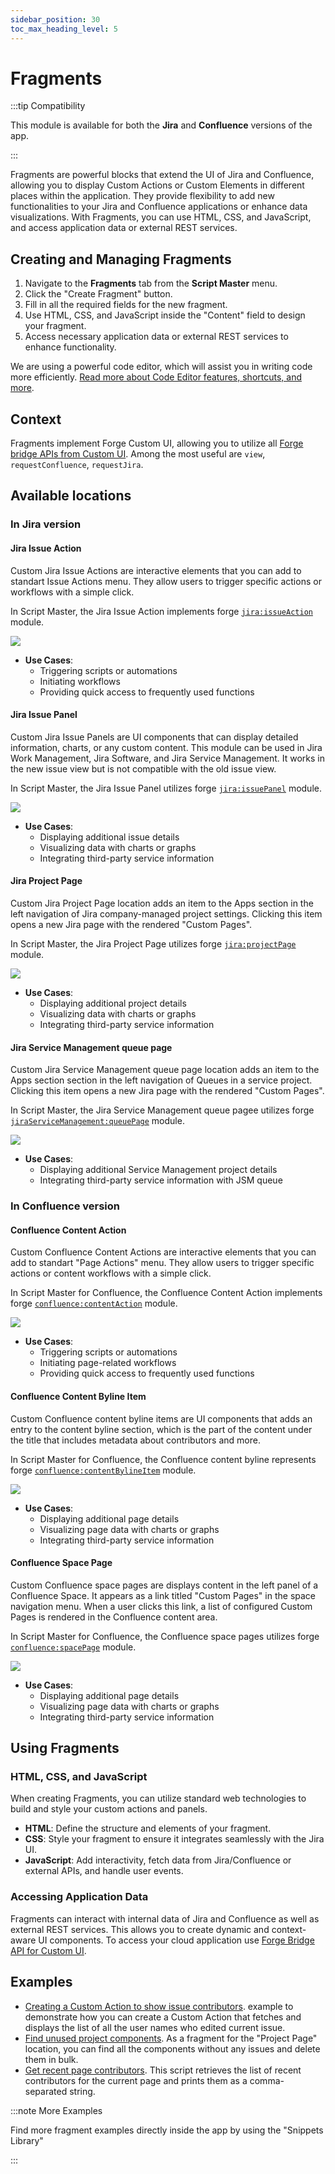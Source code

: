 ```yaml
---
sidebar_position: 30
toc_max_heading_level: 5
---
```


# Fragments

:::tip Compatibility

This module is available for both the **Jira** and **Confluence** versions of the app.

:::


Fragments are powerful blocks that extend the UI of Jira and Confluence, allowing you to display Custom Actions or Custom Elements in different places within the application. They provide flexibility to add new functionalities to your Jira and Confluence applications or enhance data visualizations. With Fragments, you can use HTML, CSS, and JavaScript, and access application data or external REST services.


## Creating and Managing Fragments

1. Navigate to the **Fragments** tab from the **Script Master** menu.
2. Click the "Create Fragment" button.
3. Fill in all the required fields for the new fragment.
4. Use HTML, CSS, and JavaScript inside the "Content" field to design your fragment.
5. Access necessary application data or external REST services to enhance functionality.

We are using a powerful code editor, which will assist you in writing code more efficiently. [Read more about Code Editor features, shortcuts, and more](../editor.md).


## Context

Fragments implement Forge Custom UI, allowing you to utilize all [Forge bridge APIs from Custom UI](../forge-bridge-front.md). Among the most useful are `view`, `requestConfluence`, `requestJira`.


## Available locations

### In Jira version

#### Jira Issue Action

Custom Jira Issue Actions are interactive elements that you can add to standart Issue Actions menu. They allow users to trigger specific actions or workflows with a simple click.

In Script Master, the Jira Issue Action implements forge [`jira:issueAction`](https://developer.atlassian.com/platform/forge/manifest-reference/modules/jira-issue-action/) module.

![](./img/issue-action.png)

- **Use Cases**: 
  - Triggering scripts or automations
  - Initiating workflows
  - Providing quick access to frequently used functions


#### Jira Issue Panel

Custom Jira Issue Panels are UI components that can display detailed information, charts, or any custom content. This module can be used in Jira Work Management, Jira Software, and Jira Service Management. It works in the new issue view but is not compatible with the old issue view.

In Script Master, the Jira Issue Panel utilizes forge [`jira:issuePanel`](https://developer.atlassian.com/platform/forge/manifest-reference/modules/jira-issue-panel/) module.

![](./img/issue-panel.png)

- **Use Cases**: 
  - Displaying additional issue details
  - Visualizing data with charts or graphs
  - Integrating third-party service information


#### Jira Project Page

Custom Jira Project Page location adds an item to the Apps section in the left navigation of Jira company-managed project settings. Clicking this item opens a new Jira page with the rendered "Custom Pages".

In Script Master, the Jira Project Page utilizes forge [`jira:projectPage`](https://developer.atlassian.com/platform/forge/manifest-reference/modules/jira-project-page/) module.

![](./img/project-page.png)

- **Use Cases**: 
  - Displaying additional project details
  - Visualizing data with charts or graphs
  - Integrating third-party service information


#### Jira Service Management queue page

Custom Jira Service Management queue page location adds an item to the Apps section section in the left navigation of Queues in a service project. Clicking this item opens a new Jira page with the rendered "Custom Pages".

In Script Master, the Jira Service Management queue pagee utilizes forge [`jiraServiceManagement:queuePage`](https://developer.atlassian.com/platform/forge/manifest-reference/modules/jira-service-management-queue-page/) module.

![](./img/queue-page.png)

- **Use Cases**: 
  - Displaying additional Service Management project details
  - Integrating third-party service information with JSM queue


### In Confluence version

#### Confluence Content Action

Custom Confluence Content Actions are interactive elements that you can add to standart "Page Actions" menu. They allow users to trigger specific actions or content workflows with a simple click.

In Script Master for Confluence, the Confluence Content Action implements forge [`confluence:contentAction`](https://developer.atlassian.com/platform/forge/manifest-reference/modules/confluence-content-action/) module.

![](./img/content-action.png)

- **Use Cases**: 
  - Triggering scripts or automations
  - Initiating page-related workflows
  - Providing quick access to frequently used functions


#### Confluence Content Byline Item

Custom Confluence content byline items are UI components that adds an entry to the content byline section, which is the part of the content under the title that includes metadata about contributors and more.

In Script Master for Confluence, the Confluence content byline represents forge [`confluence:contentBylineItem`](https://developer.atlassian.com/platform/forge/manifest-reference/modules/confluence-content-byline-item/) module.

![](./img/content-byline.png)

- **Use Cases**: 
  - Displaying additional page details
  - Visualizing page data with charts or graphs
  - Integrating third-party service information


#### Confluence Space Page

Custom Confluence space pages are displays content in the left panel of a Confluence Space. It appears as a link titled "Custom Pages" in the space navigation menu. When a user clicks this link, a list of configured Custom Pages is rendered in the Confluence content area.

In Script Master for Confluence, the Confluence space pages utilizes forge [`confluence:spacePage`](https://developer.atlassian.com/platform/forge/manifest-reference/modules/confluence-space-page/) module.

![](./img/custom-pages.png)

- **Use Cases**: 
  - Displaying additional page details
  - Visualizing page data with charts or graphs
  - Integrating third-party service information


## Using Fragments

### HTML, CSS, and JavaScript

When creating Fragments, you can utilize standard web technologies to build and style your custom actions and panels.

- **HTML**: Define the structure and elements of your fragment.
- **CSS**: Style your fragment to ensure it integrates seamlessly with the Jira UI.
- **JavaScript**: Add interactivity, fetch data from Jira/Confluence or external APIs, and handle user events.

### Accessing Application Data

Fragments can interact with internal data of Jira and Confluence as well as external REST services. This allows you to create dynamic and context-aware UI components. To access your cloud application use [Forge Bridge API for Custom UI](../forge-bridge-front.md).

## Examples

- [Creating a Custom Action to show issue contributors](./example-issue-contributors.md). example to demonstrate how you can create a Custom Action that fetches and displays the list of all the user names who edited current issue.
- [Find unused project components](./example-find-unused-components.md). As a fragment for the "Project Page" location, you can find all the components without any issues and delete them in bulk.
- [Get recent page contributors](./example-page-contributors.md). This script retrieves the list of recent contributors for the current page and prints them as a comma-separated string.

:::note More Examples

Find more fragment examples directly inside the app by using the "Snippets Library"

:::
